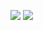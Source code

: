 <!--
**Hyu-waseda/Hyu-waseda** is a ✨ _special_ ✨ repository because its `README.md` (this file) appears on your GitHub profile.

Here are some ideas to get you started:

- 🔭 I’m currently working on ...
- 🌱 I’m currently learning ...
- 👯 I’m looking to collaborate on ...
- 🤔 I’m looking for help with ...
- 💬 Ask me about ...
- 📫 How to reach me: ...
- 😄 Pronouns: ...
- ⚡ Fun fact: ...
-->

![](https://github-readme-stats-eight-kohl.vercel.app/api?username=Hyu-waseda&show_icons=true&theme=radical)
![](https://github-readme-stats-eight-kohl.vercel.app/api/top-langs/?username=Hyu-waseda&hide=jupyter%20notebook,Roff,Objective-C&show_icons=true&theme=radical)
